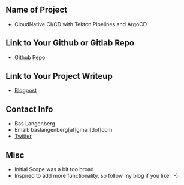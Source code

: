 ## Name of Project 
* CloudNative CI/CD with Tekton Pipelines and ArgoCD

## Link to Your Github or Gitlab Repo
* [Github Repo](https://github.com/BasLangenberg/gitops-usecases)

## Link to Your Project Writeup
* [Blogpost](https://www.homecooked.nl/posts/2021-12-29-gitops/)

## Contact Info
* Bas Langenberg
* Email: baslangenberg[at]gmail[dot]com
* [Twitter](twitter.com/BasLangenberg)

## Misc 
* Initial Scope was a bit too broad
* Inspired to add more functionality, so follow my blog if you like! :-)
